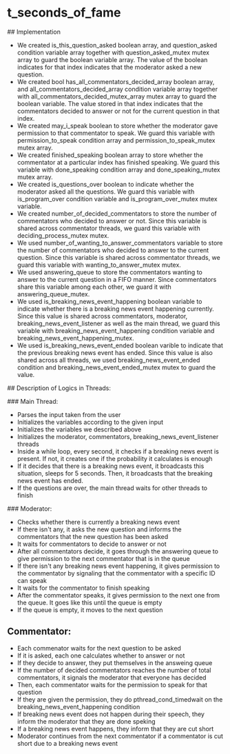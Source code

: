 # t_seconds_of_fame


## Implementation

- We created is_this_question_asked boolean array, and question_asked condition variable array together with question_asked_mutex mutex array to guard the boolean variable array. The value of the boolean indicates for that index indicates that the moderator asked a new question.
- We created bool has_all_commentators_decided_array boolean array, and all_commentators_decided_array condition variable array together with all_commentators_decided_mutex_array mutex array to guard the boolean variable. The value stored in that index indicates that the commentators decided to answer or not for the current question in that index. 
- We created may_i_speak boolean to store whether the moderator gave permission to that commentator to speak. We guard this variable with permission_to_speak condition array and permission_to_speak_mutex mutex array.
- We created finished_speaking boolean array to store whether the commentator at a particular index has finished speaking. We guard this variable with done_speaking condition array and done_speaking_mutex mutex array.
- We created is_questions_over boolean to indicate whether the moderator asked all the questions. We guard this variable with is_program_over condition variable and is_program_over_mutex mutex variable.
- We created number_of_decided_commentators to store the number of commentators who decided to answer or not. Since this variable is shared across commentator threads, we guard this variable with deciding_process_mutex mutex.
- We used number_of_wanting_to_answer_commentators variable to store the number of commentators who decided to answer to the current question. Since this variable is shared across commentator threads, we guard this variable with wanting_to_answer_mutex mutex.
- We used answering_queue to store the commentators wanting to answer to the current question in a FIFO manner. Since commentators share this variable among each other, we guard it with answering_queue_mutex.
- We used is_breaking_news_event_happening boolean variable to indicate whether there is a breaking news event happening currently. Since this value is shared across commentators, moderator, breaking_news_event_listener as well as the main thread, we guard this variable with breaking_news_event_happening condition variable and breaking_news_event_happening_mutex.
- We used is_breaking_news_event_ended boolean varible to indicate that the previous breaking news event has ended. Since this value is also shared across all threads, we used breaking_news_event_ended condition and breaking_news_event_ended_mutex mutex to guard the value.


## Description of Logics in Threads:


### Main Thread:
- Parses the input taken from the user
- Initializes the variables according to the given input
- Initializes the variables we described above
- Initializes the moderator, commentators, breaking_news_event_listener threads
- Inside a while loop, every second, it checks if a breaking news event is present. If not, it creates one if the probability it calculates is enough
- If it decides that there is a breaking news event, it broadcasts this situation, sleeps for 5 seconds. Then, it broadcasts that the breaking news event has ended.
- If the questions are over, the main thread waits for other threads to finish


### Moderator:
- Checks whether there is currently a breaking news event
- If there isn't any, it asks the new question and informs the commentators that the new question has been asked
- It waits for commentators to decide to answer or not
- After all commentators decide, it goes through the answering queue to give permission to the next commentator that is in the queue
- If there isn't any breaking news event happening, it gives permission to the commentator by signaling that the commentator with a specific ID can speak
- It waits for the commentator to finish speaking
- After the commentator speaks, it gives permission to the next one from the queue. It goes like this until the queue is empty
- If the queue is empty, it moves to the next question


## Commentator:
- Each commenator waits for the next question to be asked
- If it is asked, each one calculates whether to answer or not
- If they decide to answer, they put themselves in the answeing queue
- If the number of decided commentators reaches the number of total commentators, it signals the moderator that everyone has decided
- Then, each commentator waits for the permission to speak for that question
- If they are given the permission, they do pthread_cond_timedwait on the breaking_news_event_happening condition
- If breaking news event does not happen during their speech, they inform the moderator that they are done speking
- If a breaking news event happens, they inform that they are cut short
- Moderator continues from the next commentator if a commentator is cut short due to a breaking news event
